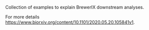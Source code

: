 Collection of examples to explain BrewerIX downstream analyses.

For more details https://www.biorxiv.org/content/10.1101/2020.05.20.105841v1.